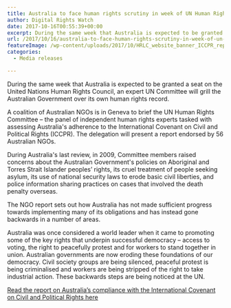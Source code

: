 ```yaml
---
title: Australia to face human rights scrutiny in week of UN Human Rights Council vote
author: Digital Rights Watch
date: 2017-10-16T00:55:39+00:00
excerpt: During the same week that Australia is expected to be granted a seat on the United Nations Human Rights Council, an expert UN Committee will grill the Australian Government over its own human rights record.
url: /2017/10/16/australia-to-face-human-rights-scrutiny-in-week-of-un-human-rights-council-vote/
featureImage: /wp-content/uploads/2017/10/HRLC_website_banner_ICCPR_report.jpg
categories:
  - Media releases

---
```

During the same week that Australia is expected to be granted a seat on the United Nations Human Rights Council, an expert UN Committee will grill the Australian Government over its own human rights record.

A coalition of Australian NGOs is in Geneva to brief the UN Human Rights Committee – the panel of independent human rights experts tasked with assessing Australia's adherence to the International Covenant on Civil and Political Rights (ICCPR). The delegation will present a report endorsed by 56 Australian NGOs.

During Australia's last review, in 2009, Committee members raised concerns about the Australian Government's policies on Aboriginal and Torres Strait Islander peoples&#8217; rights, its cruel treatment of people seeking asylum, its use of national security laws to erode basic civil liberties, and police information sharing practices on cases that involved the death penalty overseas.

The NGO report sets out how Australia has not made sufficient progress towards implementing many of its obligations and has instead gone backwards in a number of areas.

Australia was once considered a world leader when it came to promoting some of the key rights that underpin successful democracy – access to voting, the right to peacefully protest and for workers to stand together in union. Australian governments are now eroding these foundations of our democracy. Civil society groups are being silenced, peaceful protest is being criminalised and workers are being stripped of the right to take industrial action. These backwards steps are being noticed at the UN.

[Read the report on Australia&#8217;s compliance with the International Covenant on Civil and Political Rights here][1]

 [1]: https://www.hrlc.org.au/s/18623-PUB-ICCPR-Report-for-HRLC-2017-WEB.pdf

